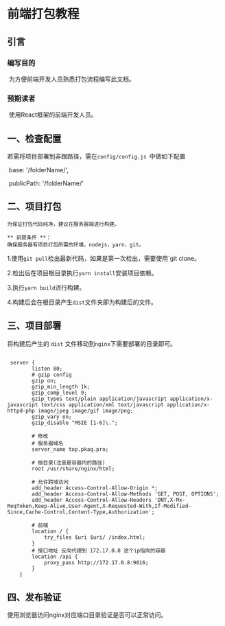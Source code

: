 # 前端打包教程

## 引言

### 编写目的

​	为方便前端开发人员熟悉打包流程编写此文档。



### 预期读者

​	使用React框架的前端开发人员。



## 一、检查配置

若需将项目部署到非跟路径，需在`config/config.js `中做如下配置

​	base: '/folderName/',

​	publicPath: '/folderName/'



## 二、项目打包

```.
为保证打包代码纯净，建议在服务器端进行构建。

** 前提条件 **：
确保服务器有项目打包所需的环境，nodejs，yarn，git。

```

1.使用`git pull`检出最新代码，如果是第一次检出，需要使用`git clone。

2.检出后在项目根目录执行`yarn install`安装项目依赖。

3.执行`yarn build`进行构建。

4.构建后会在根目录产生`dist`文件夹即为构建后的文件。



## 三、项目部署

将构建后产生的 `dist` 文件移动到`nginx`下需要部署的目录即可。
```shell script

 server {
        listen 80;
        # gzip config
        gzip on;
        gzip_min_length 1k;
        gzip_comp_level 9;
        gzip_types text/plain application/javascript application/x-javascript text/css application/xml text/javascript application/x-httpd-php image/jpeg image/gif image/png;
        gzip_vary on;
        gzip_disable "MSIE [1-6]\.";

        # 修改
        # 服务器域名
        server_name top.pkaq.pro;

        # 根目录(注意是容器内的路径)
        root /usr/share/nginx/html;

        # 允许跨域访问
        add_header Access-Control-Allow-Origin *;
        add_header Access-Control-Allow-Methods 'GET, POST, OPTIONS';
        add_header Access-Control-Allow-Headers 'DNT,X-Mx-ReqToken,Keep-Alive,User-Agent,X-Requested-With,If-Modified-Since,Cache-Control,Content-Type,Authorization';

        # 前端
        location / {
            try_files $uri $uri/ /index.html;
        }
        # 接口地址 反向代理到 172.17.0.8 这个ip指向的容器
        location /api {
            proxy_pass http://172.17.0.8:9016;
        }
    }
```



## 四、发布验证

使用浏览器访问nginx对应端口目录验证是否可以正常访问。



